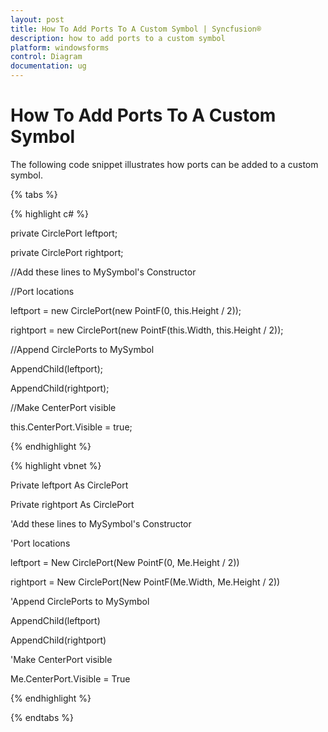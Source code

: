 ```yaml
---
layout: post
title: How To Add Ports To A Custom Symbol | Syncfusion®
description: how to add ports to a custom symbol
platform: windowsforms
control: Diagram
documentation: ug
---
```


# How To Add Ports To A Custom Symbol

The following code snippet illustrates how ports can be added to a custom symbol.

{% tabs %}

{% highlight c# %}

private CirclePort leftport;

private CirclePort rightport;

//Add these lines to MySymbol's Constructor

//Port locations

leftport = new CirclePort(new PointF(0, this.Height / 2));

rightport = new CirclePort(new PointF(this.Width, this.Height / 2));

//Append CirclePorts to MySymbol

AppendChild(leftport);

AppendChild(rightport);

//Make CenterPort visible

this.CenterPort.Visible = true;

{% endhighlight %}

{% highlight vbnet %}

Private leftport As CirclePort

Private rightport As CirclePort

'Add these lines to MySymbol's Constructor

'Port locations

leftport = New CirclePort(New PointF(0, Me.Height / 2))

rightport = New CirclePort(New PointF(Me.Width, Me.Height / 2))

'Append CirclePorts to MySymbol

AppendChild(leftport)

AppendChild(rightport)

'Make CenterPort visible

Me.CenterPort.Visible = True

{% endhighlight %}

{% endtabs %}
